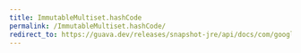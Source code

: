 ```yaml
---
title: ImmutableMultiset.hashCode
permalink: /ImmutableMultiset.hashCode/
redirect_to: https://guava.dev/releases/snapshot-jre/api/docs/com/google/common/collect/ImmutableMultiset.html#hashCode--
---
```


